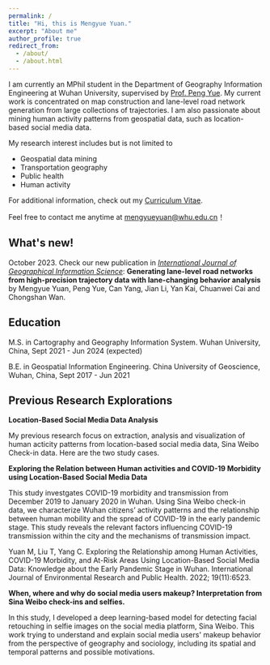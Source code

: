 ```yaml
---
permalink: /
title: "Hi, this is Mengyue Yuan."
excerpt: "About me"
author_profile: true
redirect_from: 
  - /about/
  - /about.html
---
```


I am currently an MPhil student in the Department of Geography Information Engineering at Wuhan University, supervised by [Prof. Peng Yue](http://geos.whu.edu.cn/peng.html). My current work is concentrated on map construction and lane-level road network generation from large collections of trajectories. I am also passionate about mining human activity patterns from geospatial data, such as location-based social media data. 

My research interest includes but is not limited to

- Geospatial data mining
- Transportation geography
- Public health
- Human activity

For additional information, check out my [Curriculum Vitae](http://mengyue-yuan.github.io/files/Curriculum-Vitae_Mengyue-Yuan.pdf).

Feel free to contact me anytime at [mengyueyuan@whu.edu.cn](mailto:mengyueyuan@whu.edu.cn)！

What's new!
------
October 2023. Check our new publication in [*International Journal of Geographical Information Science*](https://www.tandfonline.com/journals/tgis20): **Generating lane-level road networks from high-precision trajectory data with lane-changing behavior analysis**  by Mengyue Yuan, Peng Yue, Can Yang, Jian Li, Yan Kai, Chuanwei Cai and Chongshan Wan.

Education
------
M.S. in Cartography and Geography Information System. Wuhan University, China, Sept 2021 - Jun 2024 (expected)

B.E. in Geospatial Information Engineering. China University of Geoscience, Wuhan, China, Sept 2017 - Jun 2021

Previous Research Explorations
------
**Location-Based Social Media Data Analysis**

My previous research focus on extraction, analysis and visualization of human acticity patterns from location-based social media data, Sina Weibo Check-in data.
Here are the two study cases.

**Exploring the Relation between Human activities and COVID-19 Morbidity using Location-Based Social Media Data**

This study investgates COVID-19 morbidity and transmission from December 2019 to January 2020 in Wuhan. Using Sina Weibo check-in data, we characterize Wuhan citizens’ activity patterns and the relationship between human mobility and the spread of COVID-19 in the early pandemic stage. This study reveals the relevant factors influencing COVID-19 transmission within the city and the mechanisms of transmission impact.

Yuan M, Liu T, Yang C. Exploring the Relationship among Human Activities, COVID-19 Morbidity, and At-Risk Areas Using Location-Based Social Media Data: Knowledge about the Early Pandemic Stage in Wuhan. International Journal of Environmental Research and Public Health. 2022; 19(11):6523.

**When, where and why do social media users makeup? Interpretation from Sina Weibo check-ins and selfies.**

In this study, I developed a deep learning-based model for detecting facial retouching in selfie images on the social media platform, Sina Weibo. This work trying to understand and explain social media users' makeup behavior from the perspective of geography and sociology, including its spatial and temporal patterns and possible motivations.

